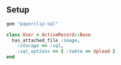 ## Setup

```ruby
gem "paperclip-sql"
```

```ruby
class User < ActiveRecord::Base
  has_attached_file :image,
    :storage => :sql,
    :sql_options => { :table => Upload }
end
```
